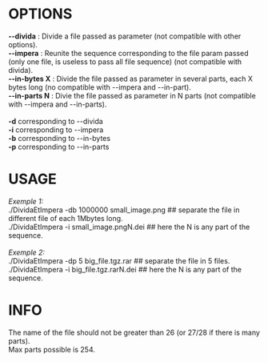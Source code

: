 # OPTIONS
**--divida** : Divide a file passed as parameter (not compatible with other options).<br/>
**--impera** : Reunite the sequence corresponding to the file param passed (only one file, is useless to pass all file sequence) (not compatible with divida).<br/>
**--in-bytes X** : Divide the file passed as parameter in several parts, each X bytes long (no compatible with --impera and --in-part).<br/>
**--in-parts N** : Divie the file passed as parameter in N parts (not compatible with --impera and --in-parts).<br/>
<br/>
**-d** corresponding to --divida<br/>
**-i** corresponding to --impera<br/>
**-b** corresponding to --in-bytes<br/>
**-p** corresponding to --in-parts<br/>

# USAGE
_Exemple 1:_ <br/>
./DividaEtImpera -db 1000000 small_image.png  ## separate the file in different file of each 1Mbytes long.<br/>
./DividaEtImpera -i small_image.pngN.dei      ## here the N is any part of the sequence.<br/>
<br/>
_Exemple 2:_ <br/>
./DividaEtImpera -dp 5 big_file.tgz.rar      ## separate the file in 5 files.<br/>
./DividaEtImpera -i big_file.tgz.rarN.dei    ## here the N is any part of the sequence.<br/>

# INFO
The name of the file should not be greater than 26 (or 27/28 if there is many parts).<br/>
Max parts possible is 254.
